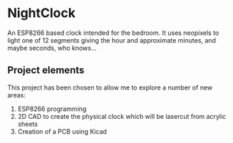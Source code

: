 # NightClock
An ESP8266 based clock intended for the bedroom.  It uses neopixels to light one of 12 segments giving the hour and approximate minutes, and maybe seconds, who knows...

##  Project elements

This project has been chosen to allow me to explore a number of new areas:

1. ESP8266 programming
2. 2D CAD to create the physical clock which will be lasercut from acrylic sheets
3. Creation of a PCB using Kicad
